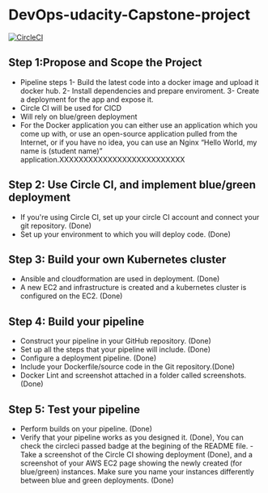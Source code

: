 # DevOps-udacity-Capstone-project

[![CircleCI](https://circleci.com/gh/haliim/DevOps-udacity-Capstone-project/tree/main.svg?style=svg)](https://circleci.com/gh/haliim/DevOps-udacity-Capstone-project/tree/main)

Step 1:Propose and Scope the Project
--------------------------------------
- Pipeline steps
  1- Build the latest code into a docker image and upload it docker hub.
  2- Install dependencies and prepare enviroment.
  3- Create a deployment for the app and expose it.
- Circle CI will be used for CICD
- Will rely on blue/green deployment
- For the Docker application you can either use an application which you come up with, or use an open-source application pulled from the Internet, or if you have no idea, you can use an Nginx “Hello World, my name is (student name)” application.XXXXXXXXXXXXXXXXXXXXXXXXXX

Step 2: Use Circle CI, and implement blue/green deployment
------------------------------------------------------------
- If you're using Circle CI, set up your circle CI account and connect your git repository. (Done)
- Set up your environment to which you will deploy code. (Done)

Step 3: Build your own Kubernetes cluster
-------------------------------------------
- Ansible and cloudformation are used in deployment. (Done)
- A new EC2 and infrastructure is created and a kubernetes cluster is configured on the EC2. (Done)

Step 4: Build your pipeline
----------------------------
- Construct your pipeline in your GitHub repository. (Done)
- Set up all the steps that your pipeline will include. (Done)
- Configure a deployment pipeline. (Done)
- Include your Dockerfile/source code in the Git repository.(Done)
- Docker Lint and screenshot attached in a folder called screenshots. (Done)

Step 5: Test your pipeline
---------------------------
- Perform builds on your pipeline.  (Done)
- Verify that your pipeline works as you designed it. (Done), You can check the circleci passed badge at the begining of the README file.
-Take a screenshot of the Circle CI showing deployment (Done), and a screenshot of your AWS EC2 page showing the newly created (for blue/green) instances. Make sure you name your instances differently between blue and green deployments. (Done)



